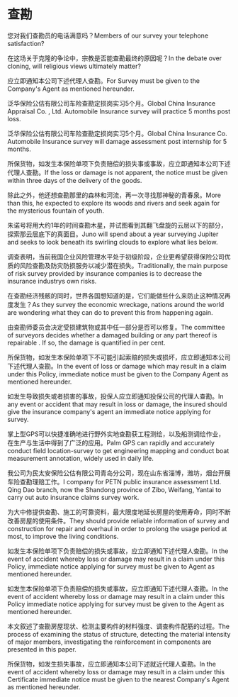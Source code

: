 # 查勘

<p><span class="chinese">您对我们查勘员的电话满意吗？</span><span class="english">Members of our survey your telephone satisfaction?</span></p>

<p><span class="chinese">在这场关于克隆的争论中，宗教是否能查勘最终的原因呢？</span><span class="english">In the debate over cloning, will religious views ultimately matter?</span></p>

<p><span class="chinese">应立即通知本公司下述代理人查勘。</span><span class="english">For Survey must be given to the Company's Agent as mentioned hereunder.</span></p>

<p><span class="chinese">泛华保险公估有限公司车险查勘定损岗实习5个月。</span><span class="english">Global China Insurance Appraisal Co. , Ltd. Automobile Insurance survey will practice 5 months post loss.</span></p>

<p><span class="chinese">泛华保险公估有限公司车险查勘定损岗实习5个月。</span><span class="english">Global China Insurance Co. Automobile Insurance survey will damage assessment post internship for 5 months.</span></p>

<p><span class="chinese">所保货物，如发生本保险单项下负责赔偿的损失事或事故，应立即通知本公司下述代理人查勘。</span><span class="english">If the loss or damage is not apparent, the notice must be given within three days of the delivery of the goods.</span></p>

<p><span class="chinese">除此之外，他还想查勘那里的森林和河流，再一次寻找那神秘的青春泉。</span><span class="english">More than this, he expected to explore its woods and rivers and seek again for the mysterious fountain of youth.</span></p>

<p><span class="chinese">朱诺号将用大约1年的时间查勘木星，并试图看到其翻飞盘旋的云层以下的部分，探索那云层底下的真面目。</span><span class="english">Juno will spend about a year surveying Jupiter and seeks to look beneath its swirling clouds to explore what lies below.</span></p>

<p><span class="chinese">调查表明，当前我国企业风险管理水平处于初级阶段，企业更希望获得保险公司优质的风险查勘及防灾防损服务以减少潜在损失。</span><span class="english">Traditionally, the main purpose of risk survey provided by insurance companies is to decrease the insurance industrys own risks.</span></p>

<p><span class="chinese">在查勘经济残骸的同时，世界各国想知道的是，它们能做些什么来防止这种情况再度发生？</span><span class="english">As they survey the economic wreckage, nations around the world are wondering what they can do to prevent this from happening again.</span></p>

<p><span class="chinese">由查勘师委员会决定受损建筑物或其中任一部分是否可以修复。</span><span class="english">The committee of surveyors decides whether a damaged building or any part thereof is repairable . If so, the damage is quantified in per cent.</span></p>

<p><span class="chinese">所保货物，如发生本保险单项下不可能引起索赔的损失或损坏，应立即通知本公司下述代理人查勘。</span><span class="english">In the event of loss or damage which may result in a claim under this Policy, immediate notice must be given to the Company Agent as mentioned hereunder.</span></p>

<p><span class="chinese">如发生导致损失或者损害的事故，投保人应立即通知投保公司的代理人查勘。</span><span class="english">In any event or accident that may result in loss or damage, the insured should give the insurance company's agent an immediate notice applying for survey.</span></p>

<p><span class="chinese">掌上型GPS可以快捷准确地进行野外实地查勘获工程测绘，以及船测调绘作业，在生产与生活中得到了广泛的应用。</span><span class="english">Palm GPS can rapidly and accurately conduct field location-survey to get engineering mapping and conduct boat measurement annotation, widely used in daily life.</span></p>

<p><span class="chinese">我公司为民太安保险公估有限公司青岛分公司，现在山东省淄博，潍坊，烟台开展车险查勘理赔工作。</span><span class="english">I company for PETN public insurance assessment Ltd. Qing Dao branch, now the Shandong province of Zibo, Weifang, Yantai to carry out auto insurance claims survey work.</span></p>

<p><span class="chinese">为大中修提供查勘、施工的可靠资料，最大限度地延长房屋的使用寿命，同时不断改善房屋的使用条件。</span><span class="english">They should provide reliable information of survey and construction for repair and overhaul in order to prolong the usage period at most, to improve the living conditions.</span></p>

<p><span class="chinese">如发生本保险单项下负责赔偿的损失或事故，应立即通知下述代理人查勘。</span><span class="english">In the event of accident whereby loss or damage may result in a claim under this Policy, immediate notice applying for survey must be given to Agent as mentioned hereunder.</span></p>

<p><span class="chinese">如发生本保险单项下负责赔偿的损失或事故，应立即通知下述代理人查勘。</span><span class="english">In the event of accident whereby loss or damage may result in a claim under this Policy immediate notice applying for survey must be given to the Agent as mentioned hereunder.</span></p>

<p><span class="chinese">本文叙述了查勘房屋现状、检测主要构件的材料强度、调查构件配筋的过程。</span><span class="english">The process of examining the status of structure, detecting the material intensity of major members, investigating the reinforcement in components are presented in this paper.</span></p>

<p><span class="chinese">所保货物，如发生损失事故，应立即通知本公司下述就近代理人查勘。</span><span class="english">In the event of accident whereby loss or damage may result in a claim under this Certificate immediate notice must be given to the nearest Company's Agent as mentioned hereunder.</span></p>

